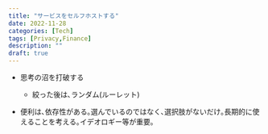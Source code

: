 ```yaml
---
title: "サービスをセルフホストする"
date: 2022-11-28
categories: [Tech]
tags: [Privacy,Finance]
description: ""
draft: true
---
```


- 思考の沼を打破する
	- 絞った後は､ランダム(ルーレット)


- 便利は､依存性がある｡選んでいるのではなく､選択肢がないだけ｡長期的に使えることを考える｡イデオロギー等が重要｡

